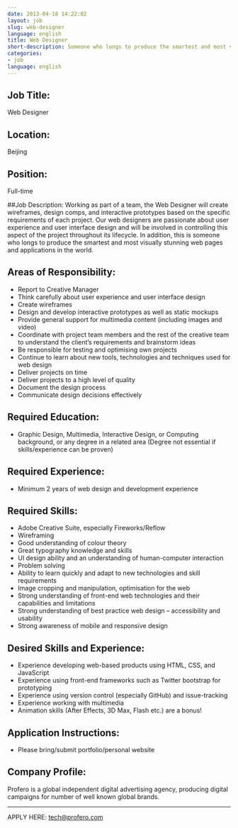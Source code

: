 ```yaml
---
date: 2013-04-18 14:22:02
layout: job
slug: web-designer
language: english
title: Web Designer
short-description: Someone who longs to produce the smartest and most visually stunning web pages and applications in the world, and who can build basic prototypes in HTML and CSS
categories:
- job
language: english
---
```


## Job Title:
Web Designer

## Location:
Beijing

## Position:
Full-time

##Job Description: 
Working as part of a team, the Web Designer will create wireframes, design comps, and interactive prototypes based on the specific requirements of each project. Our web designers are passionate about user experience and user interface design and will be involved in controlling this aspect of the project throughout its lifecycle. In addition, this is someone who longs to produce the smartest and most visually stunning web pages and applications in the world.

## Areas of Responsibility:
* Report to Creative Manager
* Think carefully about user experience and user interface design
* Create wireframes
* Design and develop interactive prototypes as well as static mockups
* Provide general support for multimedia content (including images and video)
* Coordinate with project team members and the rest of the creative team to understand the client’s requirements and brainstorm ideas
* Be responsible for testing and optimising own projects
* Continue to learn about new tools, technologies and techniques used for web design
* Deliver projects on time
* Deliver projects to a high level of quality
* Document the design process
* Communicate design decisions effectively

## Required Education:
* Graphic Design, Multimedia, Interactive Design, or Computing background, or any degree in a related area (Degree not essential if skills/experience can be proven)

## Required Experience:
* Minimum 2 years of web design and development experience

## Required Skills:
* Adobe Creative Suite, especially Fireworks/Reflow
* Wireframing
* Good understanding of colour theory
* Great typography knowledge and skills
* UI design ability and an understanding of human-computer interaction
* Problem solving
* Ability to learn quickly and adapt to new technologies and skill requirements
* Image cropping and manipulation, optimisation for the web
* Strong understanding of front-end web technologies and their capabilities and limitations
* Strong understanding of best practice web design – accessibility and usability
* Strong awareness of mobile and responsive design

## Desired Skills and Experience:
* Experience developing web-based products using HTML, CSS, and JavaScript
* Experience using front-end frameworks such as Twitter bootstrap for prototyping
* Experience using version control (especially GitHub) and issue-tracking
* Experience working with multimedia
* Animation skills (After Effects, 3D Max, Flash etc.) are a bonus!

## Application Instructions:
* Please bring/submit portfolio/personal website

## Company Profile:
Profero is a global independent digital advertising agency, producing digital campaigns for number of well known global brands.

---
APPLY HERE: [tech@profero.com]("mailto:tech@profero.com?subject=Applying%20for%20position%3A%20Web%20Designer")